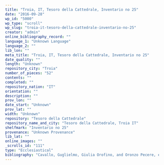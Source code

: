 ```yaml
---
title: "Troia, IT, Tesoro della Cattedrale, Inventario no 25"
date: "2016-09-28"
wp_id: "5000"
wp_type: "scroll"
wp_slug: "troia-it-tesoro-della-cattedrale-inventario-no-25"
creator: "admin"
online_bibliography_record: ""
language_1: "Unknown Language"
language_2: ""
lib_lon: ""
meta_title: "Troia, IT, Tesoro della Cattedrale, Inventario no 25"
date_quality: ""
length: "Unknown"
repository_city: "Troia"
number_of_pieces: "52"
contents: ""
completed: ""
repository_nation: "IT"
orientation: ""
description: ""
prov_lon: ""
date_start: "Unknown"
prov_lat: ""
width: "Unknown"
repository: "Tesoro della Cattedrale"
repository_name_and_city: "Tesoro della Cattedrale, Troia IT"
shelfmark: "Inventario no 25"
provenance: "Unknown Provenance"
lib_lat: ""
online_images: ""
_scrolls_id: "111"
type: "Ecclesiastical"
bibliography: "Cavallo, Guglielmo, Giulia Orofino, and Oronzo Pecere, eds. Exultet: Rotoli Liturgici Del Medioevo Meridionale. Roma: Istituto poligrafico e Zecca dello Stato, Libreria dello Stato, 1994.<br/> Maitilasso, Mario. Gli Exultet Di Troja: Un Patrimonio Di Storia, Di Fede E D’arte. Claudio Grenzi Editore, 2012."
---
```



